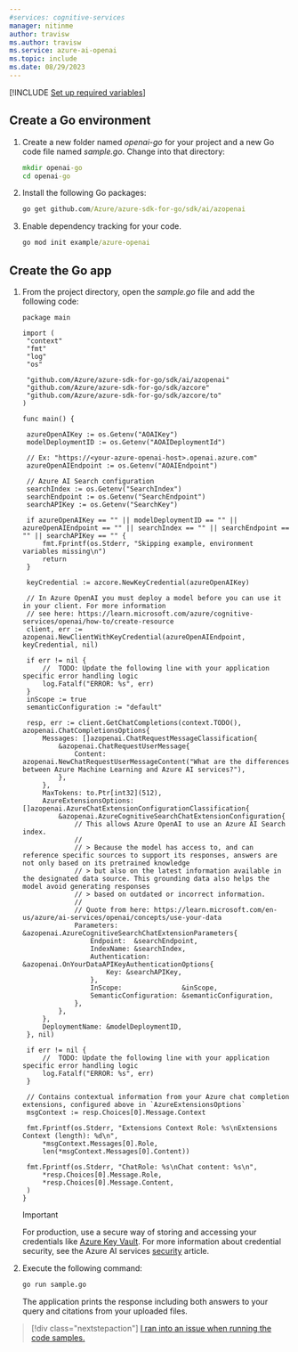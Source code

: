 ```yaml
---
#services: cognitive-services
manager: nitinme
author: travisw
ms.author: travisw
ms.service: azure-ai-openai
ms.topic: include
ms.date: 08/29/2023
---
```


[!INCLUDE [Set up required variables](./use-your-data-common-variables.md)]

## Create a Go environment

1. Create a new folder named *openai-go* for your project and a new Go code file named *sample.go*. Change into that directory:

   ```cmd
   mkdir openai-go
   cd openai-go
   ```

1. Install the following Go packages:

   ```cmd
   go get github.com/Azure/azure-sdk-for-go/sdk/ai/azopenai
   ```
1. Enable dependency tracking for your code.
    ```cmd
    go mod init example/azure-openai
    ```
## Create the Go app

1. From the project directory, open the *sample.go* file and add the following code:

   ```golang
   package main

   import (
   	"context"
   	"fmt"
   	"log"
   	"os"
   
   	"github.com/Azure/azure-sdk-for-go/sdk/ai/azopenai"
   	"github.com/Azure/azure-sdk-for-go/sdk/azcore"
   	"github.com/Azure/azure-sdk-for-go/sdk/azcore/to"
   )
   
   func main() {
   
   	azureOpenAIKey := os.Getenv("AOAIKey")
   	modelDeploymentID := os.Getenv("AOAIDeploymentId")
   
   	// Ex: "https://<your-azure-openai-host>.openai.azure.com"
   	azureOpenAIEndpoint := os.Getenv("AOAIEndpoint")
   
   	// Azure AI Search configuration
   	searchIndex := os.Getenv("SearchIndex")
   	searchEndpoint := os.Getenv("SearchEndpoint")
   	searchAPIKey := os.Getenv("SearchKey")
   
   	if azureOpenAIKey == "" || modelDeploymentID == "" || azureOpenAIEndpoint == "" || searchIndex == "" || searchEndpoint == "" || searchAPIKey == "" {
   		fmt.Fprintf(os.Stderr, "Skipping example, environment variables missing\n")
   		return
   	}
   
   	keyCredential := azcore.NewKeyCredential(azureOpenAIKey)
   
   	// In Azure OpenAI you must deploy a model before you can use it in your client. For more information
   	// see here: https://learn.microsoft.com/azure/cognitive-services/openai/how-to/create-resource
   	client, err := azopenai.NewClientWithKeyCredential(azureOpenAIEndpoint, keyCredential, nil)
   
   	if err != nil {
   		//  TODO: Update the following line with your application specific error handling logic
   		log.Fatalf("ERROR: %s", err)
   	}
   	inScope := true
   	semanticConfiguration := "default"
   
   	resp, err := client.GetChatCompletions(context.TODO(), azopenai.ChatCompletionsOptions{
   		Messages: []azopenai.ChatRequestMessageClassification{
   			&azopenai.ChatRequestUserMessage{
   				Content: azopenai.NewChatRequestUserMessageContent("What are the differences between Azure Machine Learning and Azure AI services?"),
   			},
   		},
   		MaxTokens: to.Ptr[int32](512),
   		AzureExtensionsOptions: []azopenai.AzureChatExtensionConfigurationClassification{
   			&azopenai.AzureCognitiveSearchChatExtensionConfiguration{
   				// This allows Azure OpenAI to use an Azure AI Search index.
   				//
   				// > Because the model has access to, and can reference specific sources to support its responses, answers are not only based on its pretrained knowledge
   				// > but also on the latest information available in the designated data source. This grounding data also helps the model avoid generating responses
   				// > based on outdated or incorrect information.
   				//
   				// Quote from here: https://learn.microsoft.com/en-us/azure/ai-services/openai/concepts/use-your-data
   				Parameters: &azopenai.AzureCognitiveSearchChatExtensionParameters{
   					Endpoint:  &searchEndpoint,
   					IndexName: &searchIndex,
   					Authentication: &azopenai.OnYourDataAPIKeyAuthenticationOptions{
   						Key: &searchAPIKey,
   					},
   					InScope:               &inScope,
   					SemanticConfiguration: &semanticConfiguration,
   				},
   			},
   		},
   		DeploymentName: &modelDeploymentID,
   	}, nil)
   
   	if err != nil {
   		//  TODO: Update the following line with your application specific error handling logic
   		log.Fatalf("ERROR: %s", err)
   	}
   
   	// Contains contextual information from your Azure chat completion extensions, configured above in `AzureExtensionsOptions`
   	msgContext := resp.Choices[0].Message.Context
   
   	fmt.Fprintf(os.Stderr, "Extensions Context Role: %s\nExtensions Context (length): %d\n",
   		*msgContext.Messages[0].Role,
   		len(*msgContext.Messages[0].Content))
   
   	fmt.Fprintf(os.Stderr, "ChatRole: %s\nChat content: %s\n",
   		*resp.Choices[0].Message.Role,
   		*resp.Choices[0].Message.Content,
   	)
   }
   ```

   > [!IMPORTANT]
   > For production, use a secure way of storing and accessing your credentials like [Azure Key Vault](../../../key-vault/general/overview.md). For more information about credential security, see the Azure AI services [security](../../security-features.md) article.

1. Execute the following command:

   ```cmd
   go run sample.go
   ```

   The application prints the response including both answers to your query and citations from your uploaded files.

> [!div class="nextstepaction"]
> [I ran into an issue when running the code samples.](https://microsoft.qualtrics.com/jfe/form/SV_0Cl5zkG3CnDjq6O?PLanguage=dotnet&Pillar=AOAI&Product=ownData&Page=quickstart&Section=Create-dotnet-application)
